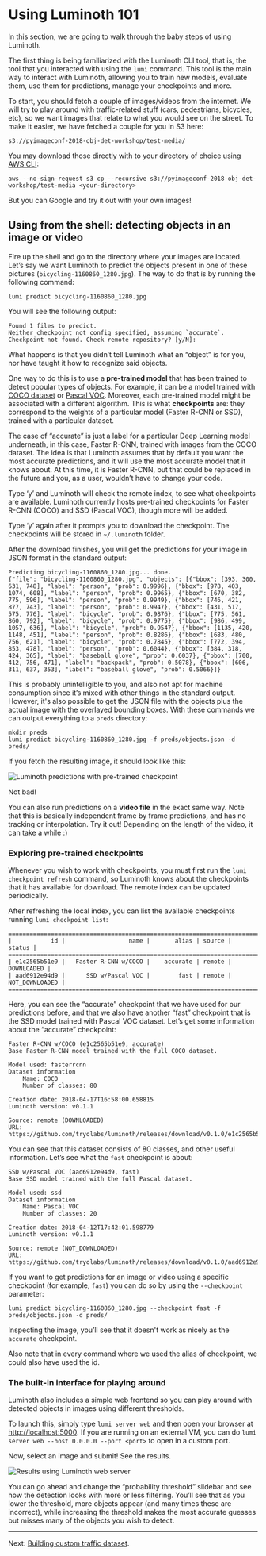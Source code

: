 # Using Luminoth 101

In this section, we are going to walk through the baby steps of using Luminoth.

The first thing is being familiarized with the Luminoth CLI tool, that is, the tool that
you interacted with using the  `lumi` command. This tool is the main way to interact with
Luminoth, allowing you to train new models, evaluate them, use them for predictions,
manage your checkpoints and more.

To start, you should fetch a couple of images/videos from the internet. We will try to
play around with traffic-related stuff (cars, pedestrians, bicycles, etc), so we want
images that relate to what you would see on the street. To make it easier, we have fetched
a couple for you in S3 here:

    s3://pyimageconf-2018-obj-det-workshop/test-media/

You may download those directly with to your directory of choice using [AWS
CLI](https://aws.amazon.com/cli/):

    aws --no-sign-request s3 cp --recursive s3://pyimageconf-2018-obj-det-workshop/test-media <your-directory>

But you can Google and try it out with your own images!

## Using from the shell: detecting objects in an image or video

Fire up the shell and go to the directory where your images are located. Let’s say we want
Luminoth to predict the objects present in one of these pictures
(`bicycling-1160860_1280.jpg`). The way to do that is by running the following command:

    lumi predict bicycling-1160860_1280.jpg

You will see the following output:

    Found 1 files to predict.
    Neither checkpoint not config specified, assuming `accurate`.
    Checkpoint not found. Check remote repository? [y/N]:

What happens is that you didn’t tell Luminoth what an “object” is for you, nor have taught
it how to recognize said objects.

One way to do this is to use a **pre-trained model** that has been trained to detect
popular types of objects. For example, it can be a model trained with [COCO
dataset](http://cocodataset.org/) or [Pascal
VOC](http://host.robots.ox.ac.uk/pascal/VOC/). Moreover, each pre-trained model might be
associated with a different algorithm. This is what **checkpoints** are: they correspond
to the weights of a particular model (Faster R-CNN or SSD), trained with a particular
dataset.

The case of “accurate” is just a label for a particular Deep Learning model underneath, in
this case, Faster R-CNN, trained with images from the COCO dataset. The idea is that
Luminoth assumes that by default you want the most accurate predictions, and it will use
the most accurate model that it knows about. At this time, it is Faster R-CNN, but that
could be replaced in the future and you, as a user, wouldn’t have to change your code.

Type ‘y’ and Luminoth will check the remote index, to see what checkpoints are available.
Luminoth currently hosts pre-trained checkpoints for Faster R-CNN (COCO) and SSD (Pascal
VOC), though more will be added.

Type ‘y’ again after it prompts you to download the checkpoint. The checkpoints will be
stored in `~/.luminoth` folder.

After the download finishes, you will get the predictions for your image in JSON format in
the standard output:

    Predicting bicycling-1160860_1280.jpg... done.
    {"file": "bicycling-1160860_1280.jpg", "objects": [{"bbox": [393, 300, 631, 748], "label": "person", "prob": 0.9996}, {"bbox": [978, 403, 1074, 608], "label": "person", "prob": 0.9965}, {"bbox": [670, 382, 775, 596], "label": "person", "prob": 0.9949}, {"bbox": [746, 421, 877, 743], "label": "person", "prob": 0.9947}, {"bbox": [431, 517, 575, 776], "label": "bicycle", "prob": 0.9876}, {"bbox": [775, 561, 860, 792], "label": "bicycle", "prob": 0.9775}, {"bbox": [986, 499, 1057, 636], "label": "bicycle", "prob": 0.9547}, {"bbox": [1135, 420, 1148, 451], "label": "person", "prob": 0.8286}, {"bbox": [683, 480, 756, 621], "label": "bicycle", "prob": 0.7845}, {"bbox": [772, 394, 853, 478], "label": "person", "prob": 0.6044}, {"bbox": [384, 318, 424, 365], "label": "baseball glove", "prob": 0.6037}, {"bbox": [700, 412, 756, 471], "label": "backpack", "prob": 0.5078}, {"bbox": [606, 311, 637, 353], "label": "baseball glove", "prob": 0.5066}]}

This is probably unintelligible to you, and also not apt for machine consumption since
it’s mixed with other things in the standard output. However, it's also possible to get
the JSON file with the objects plus the actual image with the overlayed bounding boxes.
With these commands we can output everything to a `preds` directory:

    mkdir preds
    lumi predict bicycling-1160860_1280.jpg -f preds/objects.json -d preds/

If you fetch the resulting image, it should look like this:

![Luminoth predictions with pre-trained checkpoint](https://user-images.githubusercontent.com/1590959/44698506-0d6c7380-aa35-11e8-8ad9-d886a22613e3.png)

Not bad!

You can also run predictions on a **video file** in the exact same way. Note that this is
basically independent frame by frame predictions, and has no tracking or interpolation.
Try it out! Depending on the length of the video, it can take a while :)

### Exploring pre-trained checkpoints

Whenever you wish to work with checkpoints, you must first run the `lumi checkpoint
refresh` command, so Luminoth knows about the checkpoints that it has available for
download. The remote index can be updated periodically.

After refreshing the local index, you can list the available checkpoints running `lumi
checkpoint list`:

    ================================================================================
    |           id |                  name |       alias | source |         status |
    ================================================================================
    | e1c2565b51e9 |   Faster R-CNN w/COCO |    accurate | remote |     DOWNLOADED |
    | aad6912e94d9 |      SSD w/Pascal VOC |        fast | remote | NOT_DOWNLOADED |
    ================================================================================

Here, you can see the “accurate” checkpoint that we have used for our predictions before,
and that we also have another “fast” checkpoint that is the SSD model trained with Pascal
VOC dataset. Let’s get some information about the “accurate” checkpoint:

    Faster R-CNN w/COCO (e1c2565b51e9, accurate)
    Base Faster R-CNN model trained with the full COCO dataset.

    Model used: fasterrcnn
    Dataset information
        Name: COCO
        Number of classes: 80

    Creation date: 2018-04-17T16:58:00.658815
    Luminoth version: v0.1.1

    Source: remote (DOWNLOADED)
    URL: https://github.com/tryolabs/luminoth/releases/download/v0.1.0/e1c2565b51e9.tar

You can see that this dataset consists of 80 classes, and other useful information. Let’s
see what the `fast` checkpoint is about:

    SSD w/Pascal VOC (aad6912e94d9, fast)
    Base SSD model trained with the full Pascal dataset.

    Model used: ssd
    Dataset information
        Name: Pascal VOC
        Number of classes: 20

    Creation date: 2018-04-12T17:42:01.598779
    Luminoth version: v0.1.1

    Source: remote (NOT_DOWNLOADED)
    URL: https://github.com/tryolabs/luminoth/releases/download/v0.1.0/aad6912e94d9.tar

If you want to get predictions for an image or video using a specific checkpoint (for
example, `fast`) you can do so by using the `--checkpoint` parameter:

    lumi predict bicycling-1160860_1280.jpg --checkpoint fast -f preds/objects.json -d preds/

Inspecting the image, you’ll see that it doesn't work as nicely as the `accurate`
checkpoint.

Also note that in every command where we used the alias of checkpoint, we could also have
used the id.

### The built-in interface for playing around

Luminoth also includes a simple web frontend so you can play around with detected objects
in images using different thresholds.

To launch this, simply type `lumi server web` and then open your browser at
<http://localhost:5000>. If you are running on an external VM, you can do `lumi server web
--host 0.0.0.0 --port <port>` to open in a custom port.

Now, select an image and submit! See the results.

![Results using Luminoth web server](https://user-images.githubusercontent.com/1590959/44698481-f037a500-aa34-11e8-9e07-246b5dc3f86d.png)

You can go ahead and change the “probability threshold” slidebar and see how the detection
looks with more or less filtering. You’ll see that as you lower the threshold, more
objects appear (and many times these are incorrect), while increasing the threshold makes
the most accurate guesses but misses many of the objects you wish to detect.

---

Next: [Building custom traffic dataset](/hands-on-2/02-Building-custom-traffic-dataset.md).